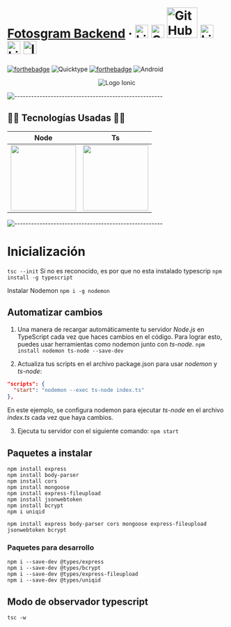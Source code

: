 #  [Fotosgram Backend](https://ionicframework.com/) &middot; [<img src="https://i.postimg.cc/wT4x8tWS/codepenblanco.png" alt="LinkedIn" class="footer-nav__link-image" height="30px" />](https://codepen.io/amarianjel/)   [<img src="https://i.postimg.cc/5NBMxTJX/github.png" alt="GitHub" class="footer-nav__link-image" height="30px" />](https://github.com/amarianjel)   [<img src="https://i.postimg.cc/1Xj3mL3G/github-Pages-blanco.png" alt="GitHub" class="footer-nav__link-image" height="70px" style="margin-bottom: -20px;"/>](https://amarianjel.github.io/Portfolio/)  [<img src="https://i.postimg.cc/J7BLFtdc/linkedin.png" alt="LinkedIn" class="footer-nav__link-image" height="30px" />](https://www.linkedin.com/in/amarianjel/)   [<img src="https://i.postimg.cc/1zqYRTyp/facebook.png" alt="LinkedIn" class="footer-nav__link-image" height="30px" />](https://www.facebook.com/Abraham13071993/)   [<img src="https://i.postimg.cc/sfJtqS4W/instagram.png" alt="Instagram" class="footer-nav__link-image" height="30px" />](https://www.instagram.com/abr_marianjel/)
[![forthebadge](https://img.shields.io/badge/Made%20with-Ionic-blue.svg)](https://ionicframework.com/)
![Quicktype](https://img.shields.io/badge/Quicktype-%E2%9A%99%EF%B8%8F-orange)
[![forthebadge](https://img.shields.io/badge/Angular-%F0%9F%8C%8D-red.svg)](https://angular.io/)
![Android](https://img.shields.io/badge/Android-%F0%9F%93%B1-brightgreen)


<p align="center">
  <img src="https://i.postimg.cc/Dy3XXGv1/Node3.png" alt="Logo Ionic">
</p>


![-----------------------------------------------------](https://raw.githubusercontent.com/andreasbm/readme/master/assets/lines/rainbow.png)

## 👨‍💻 Tecnologías Usadas 👨‍💻
<table>
  <thead>
    <tr>
      <th>Node</th>
      <th>Ts</th>
    </tr>
  </thead>
  <tbody>
    <tr>
      <td>
        <img src="https://i.postimg.cc/mDcHQN1y/Node.png" width="150px" />
      </td>
      <td>
        <img src="https://i.postimg.cc/MH7XDs6V/Ts.png" width="150px" />
      </td>
    </tr>
  </tbody>
</table>

![-----------------------------------------------------](https://raw.githubusercontent.com/andreasbm/readme/master/assets/lines/rainbow.png)

# Inicialización
```tsc --init```
Si no es reconocido, es por que no esta instalado typescrip
```npm install -g typescript```

Instalar Nodemon
```npm i -g nodemon```

## Automatizar cambios
1. Una manera de recargar automáticamente tu servidor *Node.js* en TypeScript cada vez que haces cambios en el código. Para lograr esto, puedes usar herramientas como nodemon junto con *ts-node*.
```npm install nodemon ts-node --save-dev```

2. Actualiza tus scripts en el archivo package.json para usar *nodemon* y *ts-node*:
```json
"scripts": {
  "start": "nodemon --exec ts-node index.ts"
},
```
En este ejemplo, se configura nodemon para ejecutar *ts-node* en el archivo *index.ts* cada vez que haya cambios.

3. Ejecuta tu servidor con el siguiente comando:
```npm start```

## Paquetes a instalar

```
npm install express
npm install body-parser
npm install cors
npm install mongoose
npm install express-fileupload
npm install jsonwebtoken
npm install bcrypt
npm i uniqid

npm install express body-parser cors mongoose express-fileupload jsonwebtoken bcrypt
```

### Paquetes para desarrollo
```
npm i --save-dev @types/express
npm i --save-dev @types/bcrypt
npm i --save-dev @types/express-fileupload
npm i --save-dev @types/uniqid
```

## Modo de observador typescript
```tsc -w```